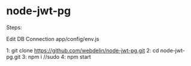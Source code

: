 # node-jwt-pg

Steps:

Edit DB Connection app/config/env.js

1: git clone https://github.com/webdelin/node-jwt-pg.git
2: cd node-jwt-pg.git
3: npm i //sudo
4: npm start
